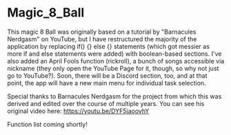 # Magic_8_Ball
This magic 8 Ball was originally based on a tutorial by "Barnacules Nerdgasm" on YouTube, but I have restructured the majority of the application by replacing if() {} else {} statements (which got messier as more if and else statements were added) with boolean-based sections. I've also added an April Fools function (rickroll), a bunch of songs accessible via nickname (they only open the YouTube Page for it, though, so why not just go to YouTube?). Soon, there will be a Discord section, too, and at that point, the app will have a new main menu for individual task selection.

Special thanks to Barnacules Nerdgasm for the project from which this was derived and edited over the course of multiple years.
You can see his original video here: https://youtu.be/DYF5jaoovhY

Function list coming shortly!
